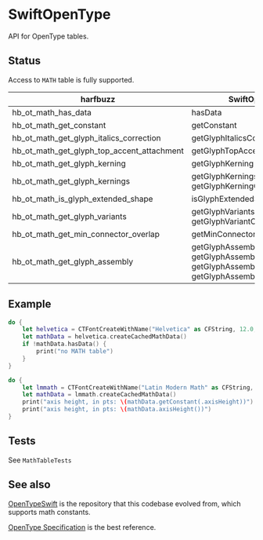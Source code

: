 # SwiftOpenType

API for OpenType tables. 

## Status

Access to `MATH` table is fully supported.


| harfbuzz | SwiftOpenType |
|--|--|
| hb_ot_math_has_data | hasData |
| hb_ot_math_get_constant | getConstant |
| hb_ot_math_get_glyph_italics_correction | getGlyphItalicsCorrection|
| hb_ot_math_get_glyph_top_accent_attachment | getGlyphTopAccentAttachment |
| hb_ot_math_get_glyph_kerning | getGlyphKerning |
| hb_ot_math_get_glyph_kernings | getGlyphKernings, <br> getGlyphKerningCount |
| hb_ot_math_is_glyph_extended_shape | isGlyphExtendedShape |
| hb_ot_math_get_glyph_variants | getGlyphVariants, <br> getGlyphVariantCount |
| hb_ot_math_get_min_connector_overlap | getMinConnectorOverlap |
| hb_ot_math_get_glyph_assembly | getGlyphAssembly, <br> getGlyphAssemblyItalicsCorrection, <br> getGlyphAssemblyParts, <br> getGlyphAssemblyPartCount |



## Example


```swift
do {
    let helvetica = CTFontCreateWithName("Helvetica" as CFString, 12.0, nil)
    let mathData = helvetica.createCachedMathData()
    if !mathData.hasData() {
        print("no MATH table")
    }
}

do {
    let lmmath = CTFontCreateWithName("Latin Modern Math" as CFString, 12.0, nil)
    let mathData = lmmath.createCachedMathData()
    print("axis height, in pts: \(mathData.getConstant(.axisHeight))")
    print("axis height, in pts: \(mathData.axisHeight())")
}
```


## Tests

See `MathTableTests`


## See also

[OpenTypeSwift] is the repository that this codebase evolved from, which supports math constants.

[OpenType Specification] is the best reference. 


[OpenTypeSwift]: https://github.com/mossprescott/OpenTypeSwift
[OpenType Specification]: https://learn.microsoft.com/en-us/typography/opentype/spec/
